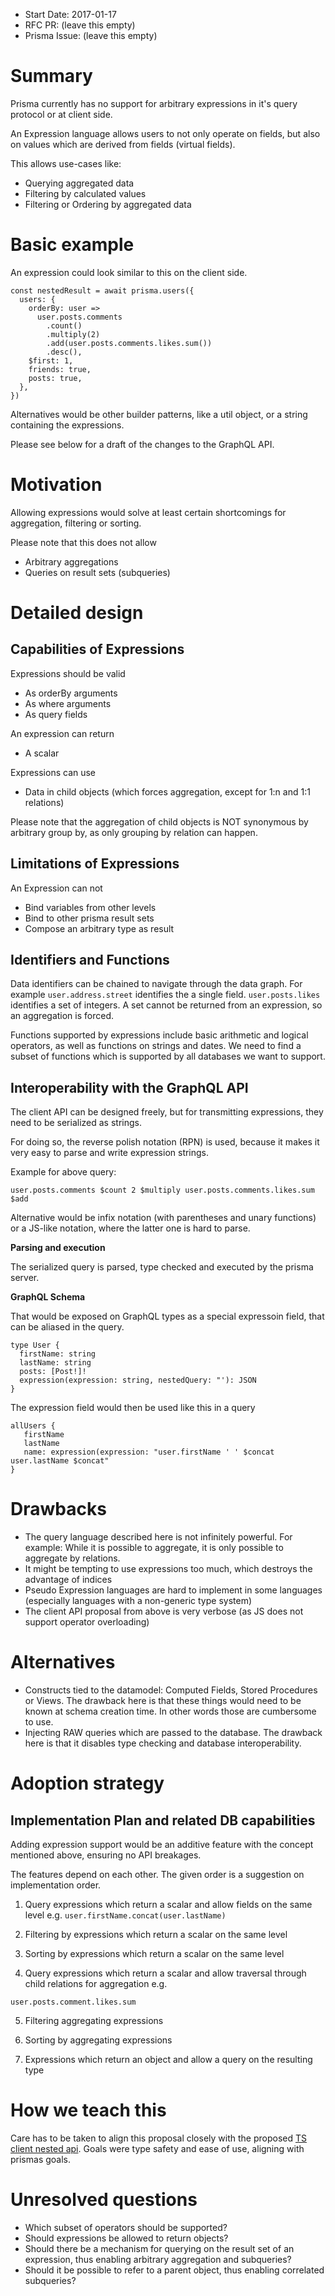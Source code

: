 - Start Date: 2017-01-17
- RFC PR: (leave this empty)
- Prisma Issue: (leave this empty)

# Summary

Prisma currently has no support for arbitrary expressions in it's query protocol or at client side. 

An Expression language allows users to not only operate on fields, but also on values which are derived from fields (virtual fields). 

This allows use-cases like: 

- Querying aggregated data
- Filtering by calculated values
- Filtering or Ordering by aggregated data

# Basic example

An expression could look similar to this on the client side. 

```
const nestedResult = await prisma.users({
  users: {
    orderBy: user =>
      user.posts.comments
        .count()
        .multiply(2)
        .add(user.posts.comments.likes.sum())
        .desc(),
    $first: 1,
    friends: true,
    posts: true,
  },
})
```

Alternatives would be other builder patterns, like a util object, or a string containing the expressions. 

Please see below for a draft of the changes to the GraphQL API.

# Motivation

Allowing expressions would solve at least certain shortcomings for aggregation, filtering or sorting. 

Please note that this does not allow

* Arbitrary aggregations
* Queries on result sets (subqueries)

# Detailed design

## Capabilities of Expressions

Expressions should be valid

- As orderBy arguments
- As where arguments
- As query fields

An expression can return 

- A scalar

Expressions can use

- Data in child objects (which forces aggregation, except for 1:n and 1:1 relations)

Please note that the aggregation of child objects is NOT synonymous by arbitrary group by, as only grouping by relation can happen. 

## Limitations of Expressions

An Expression can not

- Bind variables from other levels
- Bind to other prisma result sets
- Compose an arbitrary type as result

## Identifiers and Functions

Data identifiers can be chained to navigate through the data graph. For example `user.address.street` identifies the a single field. `user.posts.likes` identifies a set of integers. A set cannot be returned from an expression, so an aggregation is forced. 

Functions supported by expressions include basic arithmetic and logical operators, as well as functions on strings and dates. We need to find a subset of functions which is supported by all databases we want to support.

## Interoperability with the GraphQL API

The client API can be designed freely, but for transmitting expressions, they need to be serialized as strings. 

For doing so, the reverse polish notation (RPN) is used, because it makes it very easy to parse and write expression strings. 

Example for above query:

```
user.posts.comments $count 2 $multiply user.posts.comments.likes.sum $add
```

Alternative would be infix notation (with parentheses and unary functions) or a JS-like notation, where the latter one is hard to parse.

**Parsing and execution**

The serialized query is parsed, type checked and executed by the prisma server.

**GraphQL Schema** 

That would be exposed on GraphQL types as a special expressoin field, that can be aliased in the query.

```
type User {
  firstName: string
  lastName: string
  posts: [Post!]!
  expression(expression: string, nestedQuery: "'): JSON
}
```

The expression field would then be used like this in a query

```
allUsers {
   firstName
   lastName
   name: expression(expression: "user.firstName ' ' $concat user.lastName $concat"
}
```

# Drawbacks

* The query language described here is not infinitely powerful. For example: While it is possible to aggregate, it is only possible to aggregate by relations. 
* It might be tempting to use expressions too much, which destroys the advantage of indices
* Pseudo Expression languages are hard to implement in some languages (especially languages with a non-generic type system)
* The client API proposal from above is very verbose (as JS does not support operator overloading)

# Alternatives

* Constructs tied to the datamodel: Computed Fields, Stored Procedures or Views. The drawback here is that these things would need to be known at schema creation time. In other words those are cumbersome to use.
* Injecting RAW queries which are passed to the database. The drawback here is that it disables type checking and database interoperability.

# Adoption strategy

## Implementation Plan and related DB capabilities

Adding expression support would be an additive feature with the concept mentioned above, ensuring no API breakages.

The features depend on each other. The given order is a suggestion on implementation order.

1) Query expressions which return a scalar and allow fields on the same level e.g. `user.firstName.concat(user.lastName)`

2) Filtering by expressions which return a scalar on the same level

3) Sorting by expressions which return a scalar on the same level

4) Query expressions which return a scalar and allow traversal through child relations for aggregation e.g.

`user.posts.comment.likes.sum`

5) Filtering aggregating expressions

6) Sorting by aggregating expressions 

7) Expressions which return an object and allow a query on the resulting type

# How we teach this

Care has to be taken to align this proposal closely with the proposed [TS client nested api](https://github.com/prisma/rfcs/blob/ts-client-nested-api-rfc/text/0000-ts-client-nested-api.md). Goals were type safety and ease of use, aligning with prismas goals.

# Unresolved questions

* Which subset of operators should be supported? 
* Should expressions be allowed to return objects? 
* Should there be a mechanism for querying on the result set of an expression, thus enabling arbitrary aggregation and subqueries? 
* Should it be possible to refer to a parent object, thus enabling correlated subqueries?

